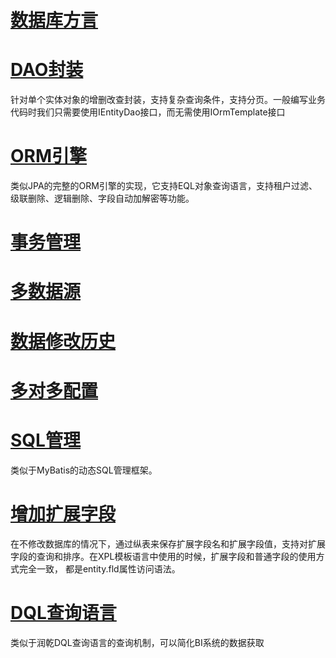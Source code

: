 # [数据库方言](dialect.md)

# [DAO封装](dao.md)
针对单个实体对象的增删改查封装，支持复杂查询条件，支持分页。一般编写业务代码时我们只需要使用IEntityDao接口，而无需使用IOrmTemplate接口

# [ORM引擎](orm.md)
类似JPA的完整的ORM引擎的实现，它支持EQL对象查询语言，支持租户过滤、级联删除、逻辑删除、字段自动加解密等功能。

# [事务管理](transaction.md)

# [多数据源](multi-db.md)

# [数据修改历史](data-change-log.md)

# [多对多配置](many-to-many.md)

# [SQL管理](sql-lib.md)
类似于MyBatis的动态SQL管理框架。

# [增加扩展字段](ext-field.md)
在不修改数据库的情况下，通过纵表来保存扩展字段名和扩展字段值，支持对扩展字段的查询和排序。在XPL模板语言中使用的时候，扩展字段和普通字段的使用方式完全一致，
都是entity.fld属性访问语法。

# [DQL查询语言](dql.md)
类似于润乾DQL查询语言的查询机制，可以简化BI系统的数据获取

